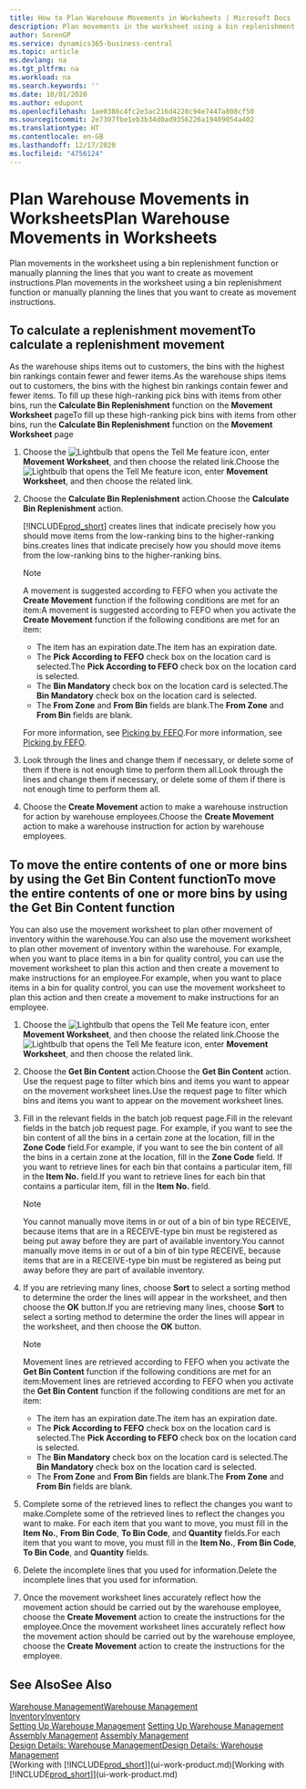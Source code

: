 ```yaml
---
title: How to Plan Warehouse Movements in Worksheets | Microsoft Docs
description: Plan movements in the worksheet using a bin replenishment function or manually planning the lines that you want to create as movement instructions.
author: SorenGP
ms.service: dynamics365-business-central
ms.topic: article
ms.devlang: na
ms.tgt_pltfrm: na
ms.workload: na
ms.search.keywords: ''
ms.date: 10/01/2020
ms.author: edupont
ms.openlocfilehash: 1ae0386c4fc2e3ac216d4228c94e7447a808cf50
ms.sourcegitcommit: 2e7307fbe1eb3b34d0ad9356226a19409054a402
ms.translationtype: HT
ms.contentlocale: en-GB
ms.lasthandoff: 12/17/2020
ms.locfileid: "4756124"
---
```

# <a name="plan-warehouse-movements-in-worksheets"></a><span data-ttu-id="b1aa5-103">Plan Warehouse Movements in Worksheets</span><span class="sxs-lookup"><span data-stu-id="b1aa5-103">Plan Warehouse Movements in Worksheets</span></span>
<span data-ttu-id="b1aa5-104">Plan movements in the worksheet using a bin replenishment function or manually planning the lines that you want to create as movement instructions.</span><span class="sxs-lookup"><span data-stu-id="b1aa5-104">Plan movements in the worksheet using a bin replenishment function or manually planning the lines that you want to create as movement instructions.</span></span>  

## <a name="to-calculate-a-replenishment-movement"></a><span data-ttu-id="b1aa5-105">To calculate a replenishment movement</span><span class="sxs-lookup"><span data-stu-id="b1aa5-105">To calculate a replenishment movement</span></span>  
<span data-ttu-id="b1aa5-106">As the warehouse ships items out to customers, the bins with the highest bin rankings contain fewer and fewer items.</span><span class="sxs-lookup"><span data-stu-id="b1aa5-106">As the warehouse ships items out to customers, the bins with the highest bin rankings contain fewer and fewer items.</span></span> <span data-ttu-id="b1aa5-107">To fill up these high-ranking pick bins with items from other bins, run the **Calculate Bin Replenishment** function on the **Movement Worksheet** page</span><span class="sxs-lookup"><span data-stu-id="b1aa5-107">To fill up these high-ranking pick bins with items from other bins, run the **Calculate Bin Replenishment** function on the **Movement Worksheet** page</span></span>

1.  <span data-ttu-id="b1aa5-108">Choose the ![Lightbulb that opens the Tell Me feature](media/ui-search/search_small.png "Tell me what you want to do") icon, enter **Movement Worksheet**, and then choose the related link.</span><span class="sxs-lookup"><span data-stu-id="b1aa5-108">Choose the ![Lightbulb that opens the Tell Me feature](media/ui-search/search_small.png "Tell me what you want to do") icon, enter **Movement Worksheet**, and then choose the related link.</span></span>  
2.  <span data-ttu-id="b1aa5-109">Choose the **Calculate Bin Replenishment** action.</span><span class="sxs-lookup"><span data-stu-id="b1aa5-109">Choose the **Calculate Bin Replenishment** action.</span></span>  

    [!INCLUDE[prod_short](includes/prod_short.md)] <span data-ttu-id="b1aa5-110">creates lines that indicate precisely how you should move items from the low-ranking bins to the higher-ranking bins.</span><span class="sxs-lookup"><span data-stu-id="b1aa5-110">creates lines that indicate precisely how you should move items from the low-ranking bins to the higher-ranking bins.</span></span>  

    > [!NOTE]  
    >  <span data-ttu-id="b1aa5-111">A movement is suggested according to FEFO when you activate the **Create Movement** function if the following conditions are met for an item:</span><span class="sxs-lookup"><span data-stu-id="b1aa5-111">A movement is suggested according to FEFO when you activate the **Create Movement** function if the following conditions are met for an item:</span></span>  
    >   
    >  -   <span data-ttu-id="b1aa5-112">The item has an expiration date.</span><span class="sxs-lookup"><span data-stu-id="b1aa5-112">The item has an expiration date.</span></span>  
    > -   <span data-ttu-id="b1aa5-113">The **Pick According to FEFO** check box on the location card is selected.</span><span class="sxs-lookup"><span data-stu-id="b1aa5-113">The **Pick According to FEFO** check box on the location card is selected.</span></span>  
    > -   <span data-ttu-id="b1aa5-114">The **Bin Mandatory** check box on the location card is selected.</span><span class="sxs-lookup"><span data-stu-id="b1aa5-114">The **Bin Mandatory** check box on the location card is selected.</span></span>  
    > -   <span data-ttu-id="b1aa5-115">The **From Zone** and **From Bin** fields are blank.</span><span class="sxs-lookup"><span data-stu-id="b1aa5-115">The **From Zone** and **From Bin** fields are blank.</span></span>  

    <span data-ttu-id="b1aa5-116">For more information, see [Picking by FEFO](warehouse-picking-by-fefo.md).</span><span class="sxs-lookup"><span data-stu-id="b1aa5-116">For more information, see [Picking by FEFO](warehouse-picking-by-fefo.md).</span></span>  

3.  <span data-ttu-id="b1aa5-117">Look through the lines and change them if necessary, or delete some of them if there is not enough time to perform them all.</span><span class="sxs-lookup"><span data-stu-id="b1aa5-117">Look through the lines and change them if necessary, or delete some of them if there is not enough time to perform them all.</span></span>  
4.  <span data-ttu-id="b1aa5-118">Choose the **Create Movement** action to make a warehouse instruction for action by warehouse employees.</span><span class="sxs-lookup"><span data-stu-id="b1aa5-118">Choose the **Create Movement** action to make a warehouse instruction for action by warehouse employees.</span></span>  

## <a name="to-move-the-entire-contents-of-one-or-more-bins-by-using-the-get-bin-content-function"></a><span data-ttu-id="b1aa5-119">To move the entire contents of one or more bins by using the Get Bin Content function</span><span class="sxs-lookup"><span data-stu-id="b1aa5-119">To move the entire contents of one or more bins by using the Get Bin Content function</span></span>  
<span data-ttu-id="b1aa5-120">You can also use the movement worksheet to plan other movement of inventory within the warehouse.</span><span class="sxs-lookup"><span data-stu-id="b1aa5-120">You can also use the movement worksheet to plan other movement of inventory within the warehouse.</span></span> <span data-ttu-id="b1aa5-121">For example, when you want to place items in a bin for quality control, you can use the movement worksheet to plan this action and then create a movement to make instructions for an employee.</span><span class="sxs-lookup"><span data-stu-id="b1aa5-121">For example, when you want to place items in a bin for quality control, you can use the movement worksheet to plan this action and then create a movement to make instructions for an employee.</span></span>  

1.  <span data-ttu-id="b1aa5-122">Choose the ![Lightbulb that opens the Tell Me feature](media/ui-search/search_small.png "Tell me what you want to do") icon, enter **Movement Worksheet**, and then choose the related link.</span><span class="sxs-lookup"><span data-stu-id="b1aa5-122">Choose the ![Lightbulb that opens the Tell Me feature](media/ui-search/search_small.png "Tell me what you want to do") icon, enter **Movement Worksheet**, and then choose the related link.</span></span>  
2.  <span data-ttu-id="b1aa5-123">Choose the **Get Bin Content** action.</span><span class="sxs-lookup"><span data-stu-id="b1aa5-123">Choose the **Get Bin Content** action.</span></span> <span data-ttu-id="b1aa5-124">Use the request page to filter which bins and items you want to appear on the movement worksheet lines.</span><span class="sxs-lookup"><span data-stu-id="b1aa5-124">Use the request page to filter which bins and items you want to appear on the movement worksheet lines.</span></span>  
3.  <span data-ttu-id="b1aa5-125">Fill in the relevant fields in the batch job request page.</span><span class="sxs-lookup"><span data-stu-id="b1aa5-125">Fill in the relevant fields in the batch job request page.</span></span> <span data-ttu-id="b1aa5-126">For example, if you want to see the bin content of all the bins in a certain zone at the location, fill in the **Zone Code** field.</span><span class="sxs-lookup"><span data-stu-id="b1aa5-126">For example, if you want to see the bin content of all the bins in a certain zone at the location, fill in the **Zone Code** field.</span></span> <span data-ttu-id="b1aa5-127">If you want to retrieve lines for each bin that contains a particular item, fill in the **Item No.** field.</span><span class="sxs-lookup"><span data-stu-id="b1aa5-127">If you want to retrieve lines for each bin that contains a particular item, fill in the **Item No.** field.</span></span>  

    > [!NOTE]  
    >  <span data-ttu-id="b1aa5-128">You cannot manually move items in or out of a bin of bin type RECEIVE, because items that are in a RECEIVE-type bin must be registered as being put away before they are part of available inventory.</span><span class="sxs-lookup"><span data-stu-id="b1aa5-128">You cannot manually move items in or out of a bin of bin type RECEIVE, because items that are in a RECEIVE-type bin must be registered as being put away before they are part of available inventory.</span></span>  

4.  <span data-ttu-id="b1aa5-129">If you are retrieving many lines, choose **Sort** to select a sorting method to determine the order the lines will appear in the worksheet, and then choose the **OK** button.</span><span class="sxs-lookup"><span data-stu-id="b1aa5-129">If you are retrieving many lines, choose **Sort** to select a sorting method to determine the order the lines will appear in the worksheet, and then choose the **OK** button.</span></span>  

    > [!NOTE]  
    >  <span data-ttu-id="b1aa5-130">Movement lines are retrieved according to FEFO when you activate the **Get Bin Content** function if the following conditions are met for an item:</span><span class="sxs-lookup"><span data-stu-id="b1aa5-130">Movement lines are retrieved according to FEFO when you activate the **Get Bin Content** function if the following conditions are met for an item:</span></span>  
    >   
    >  -   <span data-ttu-id="b1aa5-131">The item has an expiration date.</span><span class="sxs-lookup"><span data-stu-id="b1aa5-131">The item has an expiration date.</span></span>  
    > -   <span data-ttu-id="b1aa5-132">The **Pick According to FEFO** check box on the location card is selected.</span><span class="sxs-lookup"><span data-stu-id="b1aa5-132">The **Pick According to FEFO** check box on the location card is selected.</span></span>  
    > -   <span data-ttu-id="b1aa5-133">The **Bin Mandatory** check box on the location card is selected.</span><span class="sxs-lookup"><span data-stu-id="b1aa5-133">The **Bin Mandatory** check box on the location card is selected.</span></span>  
    > -   <span data-ttu-id="b1aa5-134">The **From Zone** and **From Bin** fields are blank.</span><span class="sxs-lookup"><span data-stu-id="b1aa5-134">The **From Zone** and **From Bin** fields are blank.</span></span>  

5.  <span data-ttu-id="b1aa5-135">Complete some of the retrieved lines to reflect the changes you want to make.</span><span class="sxs-lookup"><span data-stu-id="b1aa5-135">Complete some of the retrieved lines to reflect the changes you want to make.</span></span> <span data-ttu-id="b1aa5-136">For each item that you want to move, you must fill in the **Item No.**, **From Bin Code**, **To Bin Code**, and **Quantity** fields.</span><span class="sxs-lookup"><span data-stu-id="b1aa5-136">For each item that you want to move, you must fill in the **Item No.**, **From Bin Code**, **To Bin Code**, and **Quantity** fields.</span></span>  
6.  <span data-ttu-id="b1aa5-137">Delete the incomplete lines that you used for information.</span><span class="sxs-lookup"><span data-stu-id="b1aa5-137">Delete the incomplete lines that you used for information.</span></span>  
7.  <span data-ttu-id="b1aa5-138">Once the movement worksheet lines accurately reflect how the movement action should be carried out by the warehouse employee, choose the **Create Movement** action to create the instructions for the employee.</span><span class="sxs-lookup"><span data-stu-id="b1aa5-138">Once the movement worksheet lines accurately reflect how the movement action should be carried out by the warehouse employee, choose the **Create Movement** action to create the instructions for the employee.</span></span>  

## <a name="see-also"></a><span data-ttu-id="b1aa5-139">See Also</span><span class="sxs-lookup"><span data-stu-id="b1aa5-139">See Also</span></span>  
[<span data-ttu-id="b1aa5-140">Warehouse Management</span><span class="sxs-lookup"><span data-stu-id="b1aa5-140">Warehouse Management</span></span>](warehouse-manage-warehouse.md)  
[<span data-ttu-id="b1aa5-141">Inventory</span><span class="sxs-lookup"><span data-stu-id="b1aa5-141">Inventory</span></span>](inventory-manage-inventory.md)  
<span data-ttu-id="b1aa5-142">[Setting Up Warehouse Management](warehouse-setup-warehouse.md)   </span><span class="sxs-lookup"><span data-stu-id="b1aa5-142">[Setting Up Warehouse Management](warehouse-setup-warehouse.md)   </span></span>  
<span data-ttu-id="b1aa5-143">[Assembly Management](assembly-assemble-items.md)  </span><span class="sxs-lookup"><span data-stu-id="b1aa5-143">[Assembly Management](assembly-assemble-items.md)  </span></span>  
[<span data-ttu-id="b1aa5-144">Design Details: Warehouse Management</span><span class="sxs-lookup"><span data-stu-id="b1aa5-144">Design Details: Warehouse Management</span></span>](design-details-warehouse-management.md)  
<span data-ttu-id="b1aa5-145">[Working with [!INCLUDE[prod_short](includes/prod_short.md)]](ui-work-product.md)</span><span class="sxs-lookup"><span data-stu-id="b1aa5-145">[Working with [!INCLUDE[prod_short](includes/prod_short.md)]](ui-work-product.md)</span></span>
